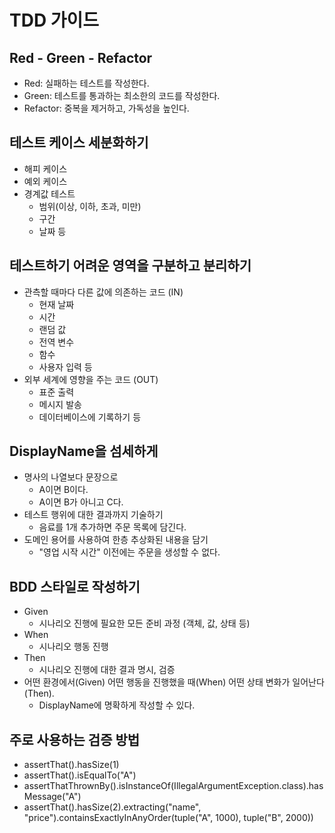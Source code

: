 # TDD 가이드

## Red - Green - Refactor
- Red: 실패하는 테스트를 작성한다.
- Green: 테스트를 통과하는 최소한의 코드를 작성한다.
- Refactor: 중복을 제거하고, 가독성을 높인다.

## 테스트 케이스 세분화하기
- 해피 케이스
- 예외 케이스
- 경계값 테스트
  - 범위(이상, 이하, 초과, 미만)
  - 구간
  - 날짜 등

## 테스트하기 어려운 영역을 구분하고 분리하기
- 관측할 때마다 다른 값에 의존하는 코드 (IN)
  - 현재 날짜 
  - 시간 
  - 랜덤 값
  - 전역 변수
  - 함수
  - 사용자 입력 등
- 외부 세계에 영향을 주는 코드 (OUT)
  - 표준 출력
  - 메시지 발송
  - 데이터베이스에 기록하기 등

## DisplayName을 섬세하게
- 명사의 나열보다 문장으로
  - A이면 B이다.
  - A이면 B가 아니고 C다.
- 테스트 행위에 대한 결과까지 기술하기
  - 음료를 1개 추가하면 주문 목록에 담긴다.
- 도메인 용어를 사용하여 한층 추상화된 내용을 담기
  - "영업 시작 시간" 이전에는 주문을 생성할 수 없다.

## BDD 스타일로 작성하기
- Given
  - 시나리오 진행에 필요한 모든 준비 과정 (객체, 값, 상태 등)
- When
  - 시나리오 행동 진행
- Then
  - 시나리오 진행에 대한 결과 명시, 검증
- 어떤 환경에서(Given) 어떤 행동을 진행했을 때(When) 어떤 상태 변화가 일어난다(Then).
  - DisplayName에 명확하게 작성할 수 있다.

## 주로 사용하는 검증 방법
- assertThat().hasSize(1)
- assertThat().isEqualTo("A")
- assertThatThrownBy().isInstanceOf(IllegalArgumentException.class).hasMessage("A")
- assertThat().hasSize(2).extracting("name", "price").containsExactlyInAnyOrder(tuple("A", 1000), tuple("B", 2000))